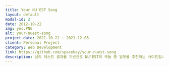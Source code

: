 ```yaml
---
title: Your NU'EST Song
layout: default
modal-id: 2
date: 2012-10-22
img: yns.PNG
alt: your-nuest-song
project-date: 2021-10-22 ~ 2021-12-05
client: Personal Project
category: Web Development
link: https://github.com/spacekay/your-nuest-song
description: 심리 테스트 결과를 기반으로 NU'EST의 곡들 중 일부를 추천하는 사이트입니다.<br>테스트를 시작할 때마다 세션에 현재 Case number를 담고, RESTful하게 문항별 결과를 서버로 전송합니다. 모든 문항에 설문이 끝나면 해당 케이스에 기록된 parameter 별 점수를 기반으로 추천곡 리스트와 간단한 결과를 출력합니다. 결과에 대한 호불호를 설문하는 기능도 존재합니다. 
---
```

